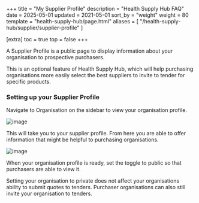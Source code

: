 +++
title = "My Supplier Profile"
description = "Health Supply Hub FAQ"
date = 2025-05-01
updated = 2021-05-01
sort_by = "weight"
weight = 80
template = "health-supply-hub/page.html"
aliases = [
    "/health-supply-hub/supplier/supplier-profile"
]

[extra]
toc = true
top = false
+++

A Supplier Profile is a public page to display information about your organisation to prospective purchasers.

This is an optional feature of Health Supply Hub, which will help purchasing organisations more easily select the best suppliers to invite to tender for specific products.

### Setting up your Supplier Profile

Navigate to Organisation on the sidebar to view your organisation profile.

![image](/health-supply-hub/supplier/images/organisation-button.png)

This will take you to your supplier profile. From here you are able to offer information that might be helpful to purchasing organisations.

![image](/health-supply-hub/supplier/images/supplier-profile.png)

When your organisation profile is ready, set the toggle to public so that purchasers are able to view it.

<div class="note">
    Setting your organisation to private does not affect your organisations ability to submit quotes to tenders. Purchaser organisations can also still invite your organisation to tenders.
</div>
